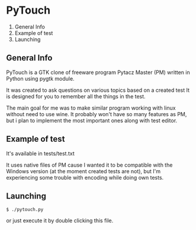 PyTouch
=======

1. General Info
2. Example of test
3. Launching

General Info
------------

PyTouch is a GTK clone of freeware program Pytacz Master (PM) written in
Python using pygtk module.

It was created to ask questions on various topics based on a created test
It is designed for you to remember all the things in the test.

The main goal for me was to make similar program working with linux without
need to use wine. It probably won't have so many features as PM, but i plan
to implement the most important ones along with test editor.

Example of test
---------------

It's available in tests/test.txt

It uses native files of PM cause I wanted it to be compatible with the Windows
version (at the moment created tests are not), but I'm experiencing some
trouble with encoding while doing own tests.


Launching
---------

	$ ./pytouch.py

or just execute it by double clicking this file.
